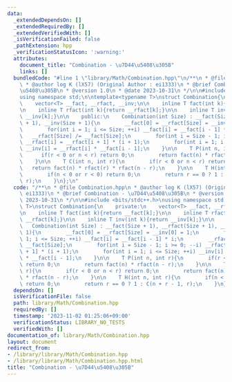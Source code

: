 ```yaml
---
data:
  _extendedDependsOn: []
  _extendedRequiredBy: []
  _extendedVerifiedWith: []
  _isVerificationFailed: false
  _pathExtension: hpp
  _verificationStatusIcon: ':warning:'
  attributes:
    document_title: "Combination - \u7D44\u5408\u305B"
    links: []
  bundledCode: "#line 1 \"library/Math/Combination.hpp\"\n/**\n * @file Combination.hpp\n\
    \ * @author log K (lX57) (Original Author : ei1333)\n * @brief Combination - \u7D44\
    \u5408\u305B\n * @version 1.0\n * @date 2023-10-31\n */\n\n#include <bits/stdc++.h>\n\
    using namespace std;\n\ntemplate<typename T>\nstruct Combination{\n    private:\n\
    \    vector<T> __fact, __rfact, __inv;\n\n    inline T fact(int k){return __fact[k];}\n\
    \n    inline T rfact(int k){return __rfact[k];}\n\n    inline T inv(int k){return\
    \ __inv[k];}\n\n    public:\n    Combination(int Size) : __fact(Size + 1), __rfact(Size\
    \ + 1), __inv(Size + 1){\n        __fact[0] = __rfact[Size] = __inv[0] = 1;\n\
    \        for(int i = 1; i <= Size; ++i) __fact[i] = __fact[i - 1] * i;\n     \
    \   __rfact[Size] /= __fact[Size];\n        for(int i = Size - 1; i >= 0; --i)\
    \ __rfact[i] = __rfact[i + 1] * (i + 1);\n        for(int i = 1; i <= Size; ++i)\
    \ __inv[i] = __rfact[i] * __fact[i - 1];\n    }\n\n    T P(int n, int r){\n  \
    \      if(r < 0 or n < r) return 0;\n        return fact(n) * rfact(n - r);\n\
    \    }\n\n    T C(int n, int r){\n        if(r < 0 or n < r) return 0;\n     \
    \   return fact(n) * rfact(r) * rfact(n - r);\n    }\n\n    T H(int n, int r){\n\
    \        if(n < 0 or r < 0) return 0;\n        return r == 0 ? 1 : C(n + r - 1,\
    \ r);\n    }\n};\n"
  code: "/**\n * @file Combination.hpp\n * @author log K (lX57) (Original Author :\
    \ ei1333)\n * @brief Combination - \u7D44\u5408\u305B\n * @version 1.0\n * @date\
    \ 2023-10-31\n */\n\n#include <bits/stdc++.h>\nusing namespace std;\n\ntemplate<typename\
    \ T>\nstruct Combination{\n    private:\n    vector<T> __fact, __rfact, __inv;\n\
    \n    inline T fact(int k){return __fact[k];}\n\n    inline T rfact(int k){return\
    \ __rfact[k];}\n\n    inline T inv(int k){return __inv[k];}\n\n    public:\n \
    \   Combination(int Size) : __fact(Size + 1), __rfact(Size + 1), __inv(Size +\
    \ 1){\n        __fact[0] = __rfact[Size] = __inv[0] = 1;\n        for(int i =\
    \ 1; i <= Size; ++i) __fact[i] = __fact[i - 1] * i;\n        __rfact[Size] /=\
    \ __fact[Size];\n        for(int i = Size - 1; i >= 0; --i) __rfact[i] = __rfact[i\
    \ + 1] * (i + 1);\n        for(int i = 1; i <= Size; ++i) __inv[i] = __rfact[i]\
    \ * __fact[i - 1];\n    }\n\n    T P(int n, int r){\n        if(r < 0 or n < r)\
    \ return 0;\n        return fact(n) * rfact(n - r);\n    }\n\n    T C(int n, int\
    \ r){\n        if(r < 0 or n < r) return 0;\n        return fact(n) * rfact(r)\
    \ * rfact(n - r);\n    }\n\n    T H(int n, int r){\n        if(n < 0 or r < 0)\
    \ return 0;\n        return r == 0 ? 1 : C(n + r - 1, r);\n    }\n};"
  dependsOn: []
  isVerificationFile: false
  path: library/Math/Combination.hpp
  requiredBy: []
  timestamp: '2023-11-02 01:25:06+09:00'
  verificationStatus: LIBRARY_NO_TESTS
  verifiedWith: []
documentation_of: library/Math/Combination.hpp
layout: document
redirect_from:
- /library/library/Math/Combination.hpp
- /library/library/Math/Combination.hpp.html
title: "Combination - \u7D44\u5408\u305B"
---
```

